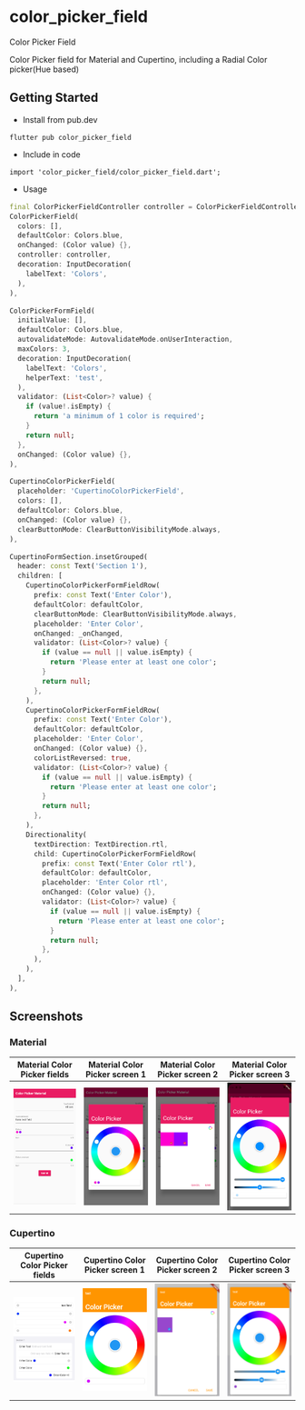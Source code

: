# color_picker_field

Color Picker Field

Color Picker field for Material and Cupertino, including a Radial Color picker(Hue based)
## Getting Started

* Install from pub.dev
```
flutter pub color_picker_field
```

* Include in code
```
import 'color_picker_field/color_picker_field.dart';
```

* Usage

```dart
final ColorPickerFieldController controller = ColorPickerFieldController();
ColorPickerField(
  colors: [],
  defaultColor: Colors.blue,
  onChanged: (Color value) {},
  controller: controller,
  decoration: InputDecoration(
    labelText: 'Colors',
  ),
),
```

```dart
ColorPickerFormField(
  initialValue: [],
  defaultColor: Colors.blue,
  autovalidateMode: AutovalidateMode.onUserInteraction,
  maxColors: 3,
  decoration: InputDecoration(
    labelText: 'Colors',
    helperText: 'test',
  ),
  validator: (List<Color>? value) {
    if (value!.isEmpty) {
      return 'a minimum of 1 color is required';
    }
    return null;
  },
  onChanged: (Color value) {},
),
```

```dart
CupertinoColorPickerField(
  placeholder: 'CupertinoColorPickerField',
  colors: [],
  defaultColor: Colors.blue,
  onChanged: (Color value) {},
  clearButtonMode: ClearButtonVisibilityMode.always,
),
```

```dart
CupertinoFormSection.insetGrouped(
  header: const Text('Section 1'),
  children: [
    CupertinoColorPickerFormFieldRow(
      prefix: const Text('Enter Color'),
      defaultColor: defaultColor,
      clearButtonMode: ClearButtonVisibilityMode.always,
      placeholder: 'Enter Color',
      onChanged: _onChanged,
      validator: (List<Color>? value) {
        if (value == null || value.isEmpty) {
          return 'Please enter at least one color';
        }
        return null;
      },
    ),
    CupertinoColorPickerFormFieldRow(
      prefix: const Text('Enter Color'),
      defaultColor: defaultColor,
      placeholder: 'Enter Color',
      onChanged: (Color value) {},
      colorListReversed: true,
      validator: (List<Color>? value) {
        if (value == null || value.isEmpty) {
          return 'Please enter at least one color';
        }
        return null;
      },
    ),
    Directionality(
      textDirection: TextDirection.rtl,
      child: CupertinoColorPickerFormFieldRow(
        prefix: const Text('Enter Color rtl'),
        defaultColor: defaultColor,
        placeholder: 'Enter Color rtl',
        onChanged: (Color value) {},
        validator: (List<Color>? value) {
          if (value == null || value.isEmpty) {
            return 'Please enter at least one color';
          }
          return null;
        },
      ),
    ),
  ],
),
```

## Screenshots

### Material
| Material Color Picker fields | Material Color Picker screen 1 | Material Color Picker screen 2 | Material Color Picker screen 3 |
|------------------------------|--------------------------------|--------------------------------|--------------------------------|
|<img src="https://github.com/talamaska/flutter_color_picker_field/blob/master/screenshots/material_fields.png?raw=true" width="200" /> | <img src="https://github.com/talamaska/flutter_color_picker_field/blob/master/screenshots/material_color_picker1.png?raw=true" width="200" /> | <img src="https://github.com/talamaska/flutter_color_picker_field/blob/master/screenshots/material_color_picker2.png?raw=true" width="200" /> | <img src="https://github.com/talamaska/flutter_color_picker_field/blob/master/screenshots/material_color_picker3.png?raw=true" width="200" /> |

### Cupertino
| Cupertino Color Picker fields | Cupertino Color Picker screen 1 | Cupertino Color Picker screen 2 | Cupertino Color Picker screen 3 |
|-------------------------------|---------------------------------|---------------------------------|---------------------------------|
|<img src="https://github.com/talamaska/flutter_color_picker_field/blob/master/screenshots/cupertino_fields.png?raw=true" width="200" /> | <img src="https://github.com/talamaska/flutter_color_picker_field/blob/master/screenshots/cupertino_color_picker1.png?raw=true" width="200" /> | <img src="https://github.com/talamaska/flutter_color_picker_field/blob/master/screenshots/cupertino_color_picker2.png?raw=true" width="200" /> | <img src="https://github.com/talamaska/flutter_color_picker_field/blob/master/screenshots/cupertino_color_picker3.png?raw=true" width="200" /> |
